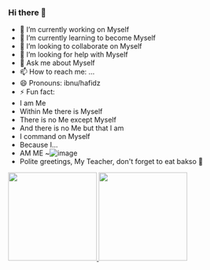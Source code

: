 ### Hi there 👋

- 🔭 I’m currently working on Myself
- 🌱 I’m currently learning to become Myself
- 👯 I’m looking to collaborate on Myself
- 🤔 I’m looking for help with Myself
- 💬 Ask me about Myself
- 📫 How to reach me: ...
- 😄 Pronouns: ibnu/hafidz
- ⚡ Fun fact:
- I am Me
- Within Me there is Myself
- There is no Me except Myself
- And there is no Me but that I am
- I command on Myself
- Because I...
- AM ME ~![image](https://github.com/Ibnucorp/Ibnucorp/assets/129638377/ed23080f-24d0-4597-9742-a91d198f810a)
- Polite greetings, My Teacher, don't forget to eat bakso 🍜
<!--
**Ibnucorp/Ibnucorp** is a ✨ _special_ ✨ repository because its `README.md` (this file) appears on your GitHub profile.

Here are some ideas to get you started:


-->

<p align="left">
<a href="https://github.com/Ibnucorp">
  <img height="180em" src="https://github-readme-stats-eight-theta.vercel.app/api?username=Ibnucorp&show_icons=true&theme=algolia&include_all_commits=true&count_private=true"/>
  <img height="180em" src="https://github-readme-stats-eight-theta.vercel.app/api/top-langs/?username=Ibnucorp&layout=compact&langs_count=8&theme=algolia"/>
</a>
</p>
